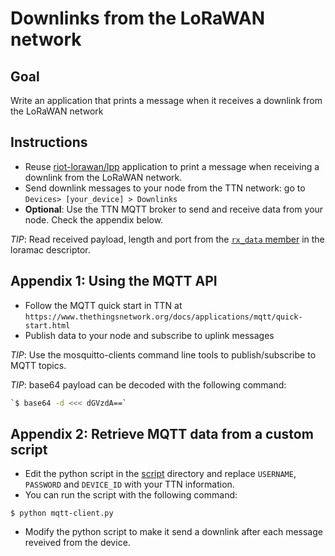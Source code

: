 # Downlinks from the LoRaWAN network

## Goal

Write an application that prints a message when it receives a downlink
from the LoRaWAN network

## Instructions

- Reuse [riot-lorawan/lpp](../lpp) application to print a message
  when receiving a downlink from the LoRaWAN network.
- Send downlink messages to your node from the TTN network: go to
  `Devices> [your_device] > Downlinks`
- **Optional**: Use the TTN MQTT broker to send and receive data from
  your node. Check the appendix below.

_TIP_: Read received payload, length and port from the
[`rx_data` member](http://doc.riot-os.org/structsemtech__loramac__t.html)
in the loramac descriptor.


## Appendix 1: Using the MQTT API

- Follow the MQTT quick start in TTN at
  `https://www.thethingsnetwork.org/docs/applications/mqtt/quick-start.html`
- Publish data to your node and subscribe to uplink messages

_TIP_: Use the mosquitto-clients command line tools to publish/subscribe to
MQTT topics.

_TIP_: base64 payload can be decoded with the following command:
```sh
`$ base64 -d <<< dGVzdA==`
```

## Appendix 2: Retrieve MQTT data from a custom script

- Edit the python script in the [script](../script) directory and replace
`USERNAME`, `PASSWORD` and `DEVICE_ID` with your TTN information.
- You can run the script with the following command:
```
$ python mqtt-client.py
```
- Modify the python script to make it send a downlink after each message
reveived from the device.
